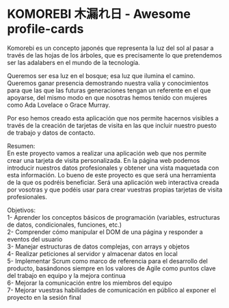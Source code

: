 # KOMOREBI 木漏れ日 - Awesome profile-cards

Komorebi es un concepto japonés que representa la luz del sol al pasar a través de las hojas de los árboles, que es precisamente lo que pretendemos ser las adalabers en el mundo de la tecnología. 

Queremos ser esa luz en el bosque; esa luz que ilumina el camino. Queremos ganar presencia demostrando nuestra valía y conocimientos para que las que las futuras generaciones tengan un referente en el que apoyarse, del mismo modo en que nosotras hemos tenido con mujeres como Ada Lovelace o Grace Murray.

Por eso hemos creado esta aplicación que nos permite hacernos visibles a través de la creación de tarjetas de visita en las que incluir nuestro puesto de trabajo y datos de contacto. </br>


Resumen: </br>
En este proyecto vamos a realizar una aplicación web que nos permite crear una tarjeta de visita personalizada. En la página web podemos introducir nuestros datos profesionales y obtener una vista maquetada con esta información. Lo bueno de este proyecto es que será una herramienta de la que os podréis beneficiar. Será una aplicación web interactiva creada por vosotras y que podéis usar para crear vuestras propias tarjetas de visita profesionales.

Objetivos: </br>
1- Aprender los conceptos básicos de programación (variables, estructuras de datos, condicionales, funciones, etc.)</br>
2- Comprender cómo manipular el DOM de una página y responder a eventos del usuario</br>
3- Manejar estructuras de datos complejas, con arrays y objetos </br>
4- Realizar peticiones al servidor y almacenar datos en local </br>
5- Implementar Scrum como marco de referencia para el desarrollo del producto, basándonos siempre en los valores de Agile como puntos clave del trabajo en equipo y la mejora continua </br>
6- Mejorar la comunicación entre los miembros del equipo </br>
7- Mejorar vuestras habilidades de comunicación en público al exponer el proyecto en la sesión final





